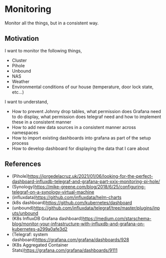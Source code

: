 # Monitoring

Monitor all the things, but in a consistent way.

## Motivation

I want to monitor the following things,

* Cluster
* Pihole
* Unbound
* NAS
* Weather
* Environmental conditions of our house (temperature, door lock state, etc...)

I want to understand,

* How to prevent Johnny drop tables, what permission does Grafana need to do display, what permission does telegraf need and how to implement these in a consistent manner
* How to add new data sources in a consistent manner across namespaces
* How to import existing dashboards into grafana as part of the setup process
* How to develop dashboard for displaying the data that I care about

## References

* (Pihole)<https://jorgedelacruz.uk/2021/01/06/looking-for-the-perfect-dashboard-influxdb-telegraf-and-grafana-part-xxix-monitoring-pi-hole/>
* (Synology)<https://mike-greene.com/blog/2018/6/25/configuring-telegraf-on-a-synology-virtual-machine>
* (influxdata)<https://github.com/influxdata/helm-charts>
* (k8s dashboard)<https://github.com/kubernetes/dashboard>
* (unbound)<https://github.com/influxdata/telegraf/tree/master/plugins/inputs/unbound>
* (K8s InfluxDB Grafana dashboard)<https://medium.com/starschema-blog/monitor-your-infrastructure-with-influxdb-and-grafana-on-kubernetes-a299a0afe3d2>
* (Telegraf: system dashboard)<https://grafana.com/grafana/dashboards/928>
* (K8s Aggregated Container Stats)<https://grafana.com/grafana/dashboards/9111>
